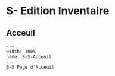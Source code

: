 # S- Edition Inventaire

## Acceuil

```{figure} Docs/B-S.png
---
width: 100%
name: B-S-Acceuil
---
B-S Page d'Acceuil
```